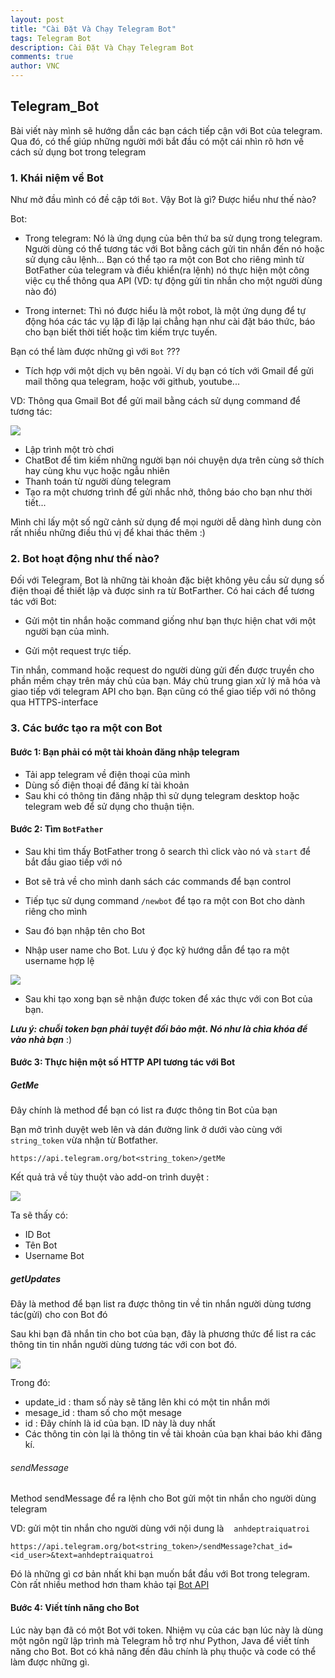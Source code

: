 ```yaml
---
layout: post
title: "Cài Đặt Và Chạy Telegram Bot"
tags: Telegram Bot
description: Cài Đặt Và Chạy Telegram Bot
comments: true
author: VNC
---
```


## Telegram_Bot

Bài viết này mình sẽ hướng dẫn các bạn cách tiếp cận với Bot của telegram. Qua đó, có thể giúp những người mới bắt đầu có một cái nhìn rõ hơn về cách sử dụng bot trong telegram  

### 1. Khái niệm về Bot

Như mở đầu mình có đề cập tới ``Bot``. Vậy Bot là gì? Được hiểu như thế nào?

Bot:

- Trong telegram: Nó là ứng dụng của bên thứ ba sử dụng trong telegram. Người dùng có thể tương tác với Bot bằng cách gửi tin nhắn đến nó hoặc sử dụng câu lệnh... Bạn có thể tạo ra một con Bot cho riêng mình từ BotFather của telegram và điều khiển(ra lệnh) nó thực hiện một công việc cụ thể thông qua API (VD: tự động gửi tin nhắn cho một người dùng nào đó)

- Trong internet: Thì nó được hiểu là một robot, là một ứng dụng để tự động hóa các tác vụ lặp đi lặp lại chẳng hạn như cài đặt báo thức, báo cho bạn biết thời tiết hoặc tìm kiếm trực tuyến. 

Bạn có thể làm được những gì với `Bot` ???

- Tích hợp với một dịch vụ bên ngoài. Ví dụ bạn có tích với Gmail để gửi mail thông qua telegram, hoặc với github, youtube...

VD: Thông qua Gmail Bot để gửi mail bằng cách sử dụng command để tương tác:

<img src = "https://i.imgur.com/3xYw3Kc.png">

- Lập trình một trò chơi 
- ChatBot để tìm kiếm những người bạn nói chuyện dựa trên cùng sở thích hay cùng khu vục hoặc ngẫu nhiên 
- Thanh toán từ người dùng telegram 
- Tạo ra một chương trình để gửi nhắc nhở, thông báo cho bạn như thời tiết... 

Mình chỉ lấy một số ngữ cảnh sử dụng để mọi người dễ dàng hình dung còn rất nhiều những điều thú vị để khai thác thêm :)

### 2. Bot hoạt động như thế nào?

Đối với Telegram, Bot là những tài khoản đặc biệt không yêu cầu sử dụng số điện thoại để thiết lập và được sinh ra từ BotFarther. Có hai cách để tương tác với Bot:

- Gửi một tin nhắn hoặc command giống như bạn thực hiện chat với một người bạn của mình. 

- Gửi một request trực tiếp.

Tin nhắn, command hoặc request do người dùng gửi đến được truyền cho phần mềm chạy trên máy chủ của bạn. Máy chủ trung gian xử lý mã hóa và giao tiếp với telegram API cho bạn. Bạn cũng có thể giao tiếp với nó thông qua  HTTPS-interface 

### 3. Các bước tạo ra một con Bot

#### Bước 1: Bạn phải có một tài khoản đăng nhập telegram 

- Tải app telegram về điện thoại của mình
- Dùng số điện thoại để đăng kí tài khoản 
- Sau khi có thông tin đăng nhập thì sử dụng telegram desktop hoặc telegram web để sử dụng cho thuận tiện.

#### Bước 2: Tìm `BotFather`

- Sau khi tìm thấy BotFather trong ô search  thì click vào nó và `start` để bắt đầu giao tiếp với nó

- Bot sẽ trả về cho mình danh sách các commands để bạn control 

- Tiếp tục sử dụng command `/newbot` để tạo ra một con Bot cho dành riêng cho mình 

- Sau đó bạn nhập tên cho Bot 

- Nhập user name cho Bot. Lưu ý đọc kỹ hướng dẫn để tạo ra một username hợp lệ

<img src ="https://i.imgur.com/zZGqY12.png">

- Sau khi tạo xong bạn sẽ nhận được token để xác thực với con Bot của bạn.

***Lưu ý: chuỗi token bạn phải tuyệt đối bảo mật. Nó như là chìa khóa để vào nhà bạn*** :)

#### Bước 3: Thực hiện một số HTTP API tương tác với Bot

##### GetMe

Đây chính là method để bạn có list ra được thông tin Bot của bạn 

Bạn mở trình duyệt web lên và dán đường link ở dưới vào cùng với `string_token` vừa nhận từ Botfather.

``https://api.telegram.org/bot<string_token>/getMe``

Kết quả trả về tùy thuột vào add-on trình duyệt  :

<img src="blob:https://imgur.com/b1c71fd6-6802-42fd-8ca5-fd894d9ce023">

Ta sẽ thấy có:

- ID Bot
- Tên Bot
- Username Bot

##### getUpdates 

Đây là method để bạn list ra được thông tin về tin nhắn người dùng tương tác(gửi) cho con Bot đó 

Sau khi bạn đã nhắn tin cho bot của bạn, đây là phương thức để list ra các thông tin tin nhắn người dùng tương tác với con bot đó.

<img src="https://i.imgur.com/dppLh0A.png">

Trong đó: 

- update_id : tham số này sẽ tăng lên khi có một tin nhắn mới 
- mesage_id : tham số cho một mesage
- id : Đây chính là id của bạn. ID này là duy nhất
- Các thông tin còn lại là thông tin về tài khoản của bạn khai báo khi đăng kí.  

###### sendMessage 

Method sendMessage để ra lệnh cho Bot gửi một tin nhắn cho người dùng telegram 

VD: gửi một tin nhắn cho người dùng với nội dung là    `anhdeptraiquatroi`

``https://api.telegram.org/bot<string_token>/sendMessage?chat_id=<id_user>&text=anhdeptraiquatroi``

Đó là những gì cơ bản nhất khi bạn muốn bắt đầu với Bot trong telegram. Còn rất nhiều method hơn tham khảo tại <a href="https://core.telegram.org/bots/api">Bot API</a>

#### Bước 4: Viết tính năng cho Bot

Lúc này bạn đã có một Bot với token. Nhiệm vụ của các bạn lúc này là dùng một ngôn ngữ lập trình mà Telegram hỗ trợ như Python, Java để viết tính năng cho Bot. Bot có khả năng đến đâu chính là phụ thuộc và code có thể làm được những gì.



